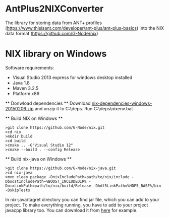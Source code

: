 # AntPlus2NIXConverter
The library for storing data from ANT+ profiles (https://www.thisisant.com/developer/ant-plus/ant-plus-basics) into the NIX data format  (https://github.com/G-Node/nix)

# NIX library on Windows

Software requirements:
  - Visual Studio 2013 express for windows desktop installed
  - Java 1.8
  - Maven 3.2.5
  - Platform x86

** Donwload dependencies **
Download [nix-dependencies-windows-20150206.zip](https://projects.g-node.org/nix/) and unzip it to C:\deps.
Run C:\deps\nixenv.bat

** Build NIX on Windows **
```
>git clone https://github.com/G-Node/nix.git
>cd nix
>mkdir build
>cd build
>cmake .. -G"Visual Studio 12"
>cmake --build . --config Release
```

** Build nix-java on Windows **
```
>git clone https://github.com/G-Node/nix-java.git
>cd nix-java
>mvn clean package -DnixIncludePath=path/to/nix/include -DboostIncludePath=%BOOST_INCLUDEDIR% -DnixLinkPath=path/to/nix/build/Release -Dhdf5LinkPath=%HDF5_BASE%/bin -DskipTests
```

In nix-java/tagret directory you can find jar file, which you can add to your project.
To make everything running, you have to add to your project javacpp library too. You can download it from [here](http://mvnrepository.com/artifact/org.bytedeco/javacpp/1.0) for example.
